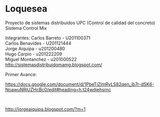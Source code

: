 # Loquesea
Proyecto de sistemas distribuidos UPC (Control de calidad del concreto) Sistema Control Mix

Integrantes:
Carlos Barreto - U201100371 <br>
Carlos Benavides - U201121444 <br>
Jorge Aiquipa  - u201200480 <br>
Hugo Carpio - u201222209 <br>
Miguel Montanchez - u201000522 <br>    http://sistemasdistribuidomamg.blogspot.com/

Primer Avance:

https://docs.google.com/document/d/1PbeTiZlmRyLS82qen_ib7r-dSK6-NoawuNRjUZHcBc0/edit#heading=h.t24wdjehsrnc

<br>

http://jorgeaiquipa.blogspot.com/?m=1


